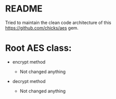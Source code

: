 # README

Tried to maintain the clean code architecture of this https://github.com/chicks/aes gem.

# Root AES class:

* encrypt method
  - Not changed anything

* decrypt method
  - Not changed anything
